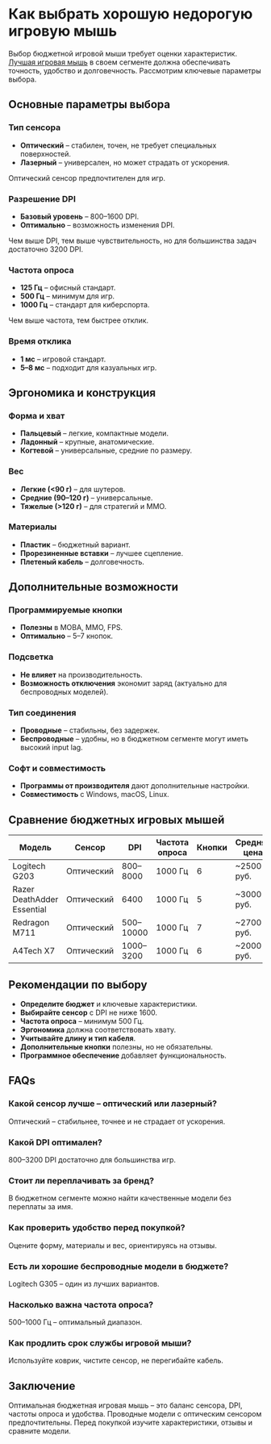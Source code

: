 # **Как выбрать хорошую недорогую игровую мышь**

Выбор бюджетной игровой мыши требует оценки характеристик. [Лучшая игровая мышь](https://toptechnika.ru/12-luchshih-deshyovyh-igrovyh-myshey/) в своем сегменте должна обеспечивать точность, удобство и долговечность. Рассмотрим ключевые параметры выбора.

## **Основные параметры выбора**

### **Тип сенсора**

- **Оптический** – стабилен, точен, не требует специальных поверхностей.
- **Лазерный** – универсален, но может страдать от ускорения.

Оптический сенсор предпочтителен для игр.

### **Разрешение DPI**

- **Базовый уровень** – 800–1600 DPI.
- **Оптимально** – возможность изменения DPI.

Чем выше DPI, тем выше чувствительность, но для большинства задач достаточно 3200 DPI.

### **Частота опроса**

- **125 Гц** – офисный стандарт.
- **500 Гц** – минимум для игр.
- **1000 Гц** – стандарт для киберспорта.

Чем выше частота, тем быстрее отклик.

### **Время отклика**

- **1 мс** – игровой стандарт.
- **5–8 мс** – подходит для казуальных игр.

## **Эргономика и конструкция**

### **Форма и хват**

- **Пальцевый** – легкие, компактные модели.
- **Ладонный** – крупные, анатомические.
- **Когтевой** – универсальные, средние по размеру.

### **Вес**

- **Легкие (<90 г)** – для шутеров.
- **Средние (90–120 г)** – универсальные.
- **Тяжелые (>120 г)** – для стратегий и MMO.

### **Материалы**

- **Пластик** – бюджетный вариант.
- **Прорезиненные вставки** – лучшее сцепление.
- **Плетеный кабель** – долговечность.

## **Дополнительные возможности**

### **Программируемые кнопки**

- **Полезны** в MOBA, MMO, FPS.
- **Оптимально** – 5–7 кнопок.

### **Подсветка**

- **Не влияет** на производительность.
- **Возможность отключения** экономит заряд (актуально для беспроводных моделей).

### **Тип соединения**

- **Проводные** – стабильны, без задержек.
- **Беспроводные** – удобны, но в бюджетном сегменте могут иметь высокий input lag.

### **Софт и совместимость**

- **Программы от производителя** дают дополнительные настройки.
- **Совместимость** с Windows, macOS, Linux.

## **Сравнение бюджетных игровых мышей**

| Модель | Сенсор | DPI | Частота опроса | Кнопки | Средняя цена |
| --- | --- | --- | --- | --- | --- |
| Logitech G203 | Оптический | 800–8000 | 1000 Гц | 6 | ~2500 руб. |
| Razer DeathAdder Essential | Оптический | 6400 | 1000 Гц | 5 | ~3000 руб. |
| Redragon M711 | Оптический | 500–10000 | 1000 Гц | 7 | ~2700 руб. |
| A4Tech X7 | Оптический | 1000–3200 | 1000 Гц | 6 | ~2000 руб. |

## **Рекомендации по выбору**

- **Определите бюджет** и ключевые характеристики.
- **Выбирайте сенсор** с DPI не ниже 1600.
- **Частота опроса** – минимум 500 Гц.
- **Эргономика** должна соответствовать хвату.
- **Учитывайте длину и тип кабеля**.
- **Дополнительные кнопки** полезны, но не обязательны.
- **Программное обеспечение** добавляет функциональность.

## **FAQs**

### **Какой сенсор лучше – оптический или лазерный?**

Оптический – стабильнее, точнее и не страдает от ускорения.

### **Какой DPI оптимален?**

800–3200 DPI достаточно для большинства игр.

### **Стоит ли переплачивать за бренд?**

В бюджетном сегменте можно найти качественные модели без переплаты за имя.

### **Как проверить удобство перед покупкой?**

Оцените форму, материалы и вес, ориентируясь на отзывы.

### **Есть ли хорошие беспроводные модели в бюджете?**

Logitech G305 – один из лучших вариантов.

### **Насколько важна частота опроса?**

500–1000 Гц – оптимальный диапазон.

### **Как продлить срок службы игровой мыши?**

Используйте коврик, чистите сенсор, не перегибайте кабель.

## **Заключение**

Оптимальная бюджетная игровая мышь – это баланс сенсора, DPI, частоты опроса и удобства. Проводные модели с оптическим сенсором предпочтительны. Перед покупкой изучите характеристики, отзывы и сравните модели.
